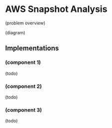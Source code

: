# AWS Snapshot Analysis

(problem overview)

(diagram)

## Implementations

### (component 1)
(todo)

### (component 2)
(todo)

### (component 3)
(todo)
